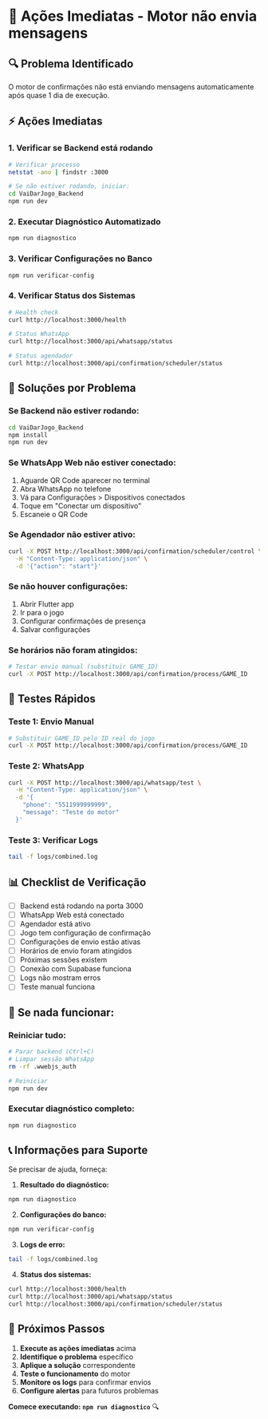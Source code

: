 # 🚨 Ações Imediatas - Motor não envia mensagens

## 🔍 **Problema Identificado**

O motor de confirmações não está enviando mensagens automaticamente após quase 1 dia de execução.

## ⚡ **Ações Imediatas**

### **1. Verificar se Backend está rodando**
```bash
# Verificar processo
netstat -ano | findstr :3000

# Se não estiver rodando, iniciar:
cd VaiDarJogo_Backend
npm run dev
```

### **2. Executar Diagnóstico Automatizado**
```bash
npm run diagnostico
```

### **3. Verificar Configurações no Banco**
```bash
npm run verificar-config
```

### **4. Verificar Status dos Sistemas**
```bash
# Health check
curl http://localhost:3000/health

# Status WhatsApp
curl http://localhost:3000/api/whatsapp/status

# Status agendador
curl http://localhost:3000/api/confirmation/scheduler/status
```

## 🔧 **Soluções por Problema**

### **Se Backend não estiver rodando:**
```bash
cd VaiDarJogo_Backend
npm install
npm run dev
```

### **Se WhatsApp Web não estiver conectado:**
1. Aguarde QR Code aparecer no terminal
2. Abra WhatsApp no telefone
3. Vá para Configurações > Dispositivos conectados
4. Toque em "Conectar um dispositivo"
5. Escaneie o QR Code

### **Se Agendador não estiver ativo:**
```bash
curl -X POST http://localhost:3000/api/confirmation/scheduler/control \
  -H "Content-Type: application/json" \
  -d '{"action": "start"}'
```

### **Se não houver configurações:**
1. Abrir Flutter app
2. Ir para o jogo
3. Configurar confirmações de presença
4. Salvar configurações

### **Se horários não foram atingidos:**
```bash
# Testar envio manual (substituir GAME_ID)
curl -X POST http://localhost:3000/api/confirmation/process/GAME_ID
```

## 🧪 **Testes Rápidos**

### **Teste 1: Envio Manual**
```bash
# Substituir GAME_ID pelo ID real do jogo
curl -X POST http://localhost:3000/api/confirmation/process/GAME_ID
```

### **Teste 2: WhatsApp**
```bash
curl -X POST http://localhost:3000/api/whatsapp/test \
  -H "Content-Type: application/json" \
  -d '{
    "phone": "5511999999999",
    "message": "Teste do motor"
  }'
```

### **Teste 3: Verificar Logs**
```bash
tail -f logs/combined.log
```

## 📊 **Checklist de Verificação**

- [ ] Backend está rodando na porta 3000
- [ ] WhatsApp Web está conectado
- [ ] Agendador está ativo
- [ ] Jogo tem configuração de confirmação
- [ ] Configurações de envio estão ativas
- [ ] Horários de envio foram atingidos
- [ ] Próximas sessões existem
- [ ] Conexão com Supabase funciona
- [ ] Logs não mostram erros
- [ ] Teste manual funciona

## 🚨 **Se nada funcionar:**

### **Reiniciar tudo:**
```bash
# Parar backend (Ctrl+C)
# Limpar sessão WhatsApp
rm -rf .wwebjs_auth

# Reiniciar
npm run dev
```

### **Executar diagnóstico completo:**
```bash
npm run diagnostico
```

## 📞 **Informações para Suporte**

Se precisar de ajuda, forneça:

1. **Resultado do diagnóstico:**
```bash
npm run diagnostico
```

2. **Configurações do banco:**
```bash
npm run verificar-config
```

3. **Logs de erro:**
```bash
tail -f logs/combined.log
```

4. **Status dos sistemas:**
```bash
curl http://localhost:3000/health
curl http://localhost:3000/api/whatsapp/status
curl http://localhost:3000/api/confirmation/scheduler/status
```

## 🎯 **Próximos Passos**

1. **Execute as ações imediatas** acima
2. **Identifique o problema** específico
3. **Aplique a solução** correspondente
4. **Teste o funcionamento** do motor
5. **Monitore os logs** para confirmar envios
6. **Configure alertas** para futuros problemas

**Comece executando: `npm run diagnostico`** 🔍





